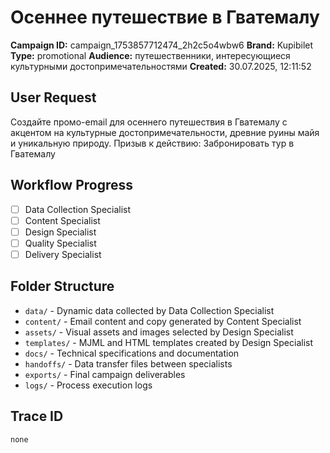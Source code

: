 # Осеннее путешествие в Гватемалу

**Campaign ID:** campaign_1753857712474_2h2c5o4wbw6
**Brand:** Kupibilet
**Type:** promotional
**Audience:** путешественники, интересующиеся культурными достопримечательностями
**Created:** 30.07.2025, 12:11:52

## User Request
Создайте промо-email для осеннего путешествия в Гватемалу с акцентом на культурные достопримечательности, древние руины майя и уникальную природу. Призыв к действию: Забронировать тур в Гватемалу

## Workflow Progress
- [ ] Data Collection Specialist
- [ ] Content Specialist  
- [ ] Design Specialist
- [ ] Quality Specialist
- [ ] Delivery Specialist

## Folder Structure

- `data/` - Dynamic data collected by Data Collection Specialist
- `content/` - Email content and copy generated by Content Specialist
- `assets/` - Visual assets and images selected by Design Specialist
- `templates/` - MJML and HTML templates created by Design Specialist
- `docs/` - Technical specifications and documentation
- `handoffs/` - Data transfer files between specialists
- `exports/` - Final campaign deliverables
- `logs/` - Process execution logs

## Trace ID
`none`

